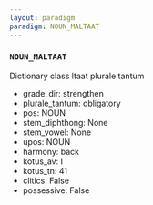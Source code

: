 ```yaml
---
layout: paradigm
paradigm: NOUN_MALTAAT
---
```

### ` NOUN_MALTAAT `

Dictionary class ltaat plurale tantum
* grade_dir: strengthen
* plurale_tantum: obligatory
* pos: NOUN
* stem_diphthong: None
* stem_vowel: None
* upos: NOUN
* harmony: back
* kotus_av: I
* kotus_tn: 41
* clitics: False
* possessive: False

